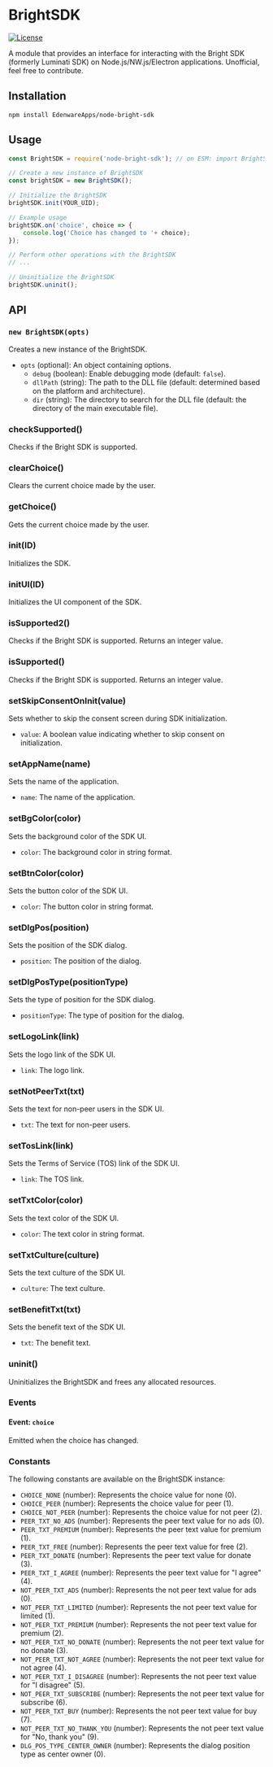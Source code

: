 # BrightSDK

[![License](https://img.shields.io/github/license/EdenwareApps/node-bright-sdk.svg)](https://opensource.org/licenses/LICENSE)

A module that provides an interface for interacting with the Bright SDK (formerly Luminati SDK) on Node.js/NW.js/Electron applications. Unofficial, feel free to contribute.


## Installation

```shell
npm install EdenwareApps/node-bright-sdk
```

## Usage

```javascript
const BrightSDK = require('node-bright-sdk'); // on ESM: import BrightSDK from 'node-bright-sdk'

// Create a new instance of BrightSDK
const brightSDK = new BrightSDK();

// Initialize the BrightSDK
brightSDK.init(YOUR_UID);

// Example usage
brightSDK.on('choice', choice => {
    console.log('Choice has changed to '+ choice);
});

// Perform other operations with the BrightSDK
// ...

// Uninitialize the BrightSDK
brightSDK.uninit();
```

## API

### `new BrightSDK(opts)`

Creates a new instance of the BrightSDK.

- `opts` (optional): An object containing options.
  - `debug` (boolean): Enable debugging mode (default: `false`).
  - `dllPath` (string): The path to the DLL file (default: determined based on the platform and architecture).
  - `dir` (string): The directory to search for the DLL file (default: the directory of the main executable file).

### checkSupported()

Checks if the Bright SDK is supported.

### clearChoice()

Clears the current choice made by the user.

### getChoice()

Gets the current choice made by the user.

### init(ID)

Initializes the SDK.

### initUI(ID)

Initializes the UI component of the SDK.

### isSupported2()

Checks if the Bright SDK is supported. Returns an integer value.

### isSupported()

Checks if the Bright SDK is supported. Returns an integer value.

### setSkipConsentOnInit(value)

Sets whether to skip the consent screen during SDK initialization.

- `value`: A boolean value indicating whether to skip consent on initialization.

### setAppName(name)

Sets the name of the application.

- `name`: The name of the application.

### setBgColor(color)

Sets the background color of the SDK UI.

- `color`: The background color in string format.

### setBtnColor(color)

Sets the button color of the SDK UI.

- `color`: The button color in string format.

### setDlgPos(position)

Sets the position of the SDK dialog.

- `position`: The position of the dialog.

### setDlgPosType(positionType)

Sets the type of position for the SDK dialog.

- `positionType`: The type of position for the dialog.

### setLogoLink(link)

Sets the logo link of the SDK UI.

- `link`: The logo link.

### setNotPeerTxt(txt)

Sets the text for non-peer users in the SDK UI.

- `txt`: The text for non-peer users.

### setTosLink(link)

Sets the Terms of Service (TOS) link of the SDK UI.

- `link`: The TOS link.

### setTxtColor(color)

Sets the text color of the SDK UI.

- `color`: The text color in string format.

### setTxtCulture(culture)

Sets the text culture of the SDK UI.

- `culture`: The text culture.

### setBenefitTxt(txt)

Sets the benefit text of the SDK UI.

- `txt`: The benefit text.

### uninit()

Uninitializes the BrightSDK and frees any allocated resources.

### Events

#### Event: `choice`

Emitted when the choice has changed.

### Constants

The following constants are available on the BrightSDK instance:

- `CHOICE_NONE` (number): Represents the choice value for none (0).
- `CHOICE_PEER` (number): Represents the choice value for peer (1).
- `CHOICE_NOT_PEER` (number): Represents the choice value for not peer (2).
- `PEER_TXT_NO_ADS` (number): Represents the peer text value for no ads (0).
- `PEER_TXT_PREMIUM` (number): Represents the peer text value for premium (1).
- `PEER_TXT_FREE` (number): Represents the peer text value for free (2).
- `PEER_TXT_DONATE` (number): Represents the peer text value for donate (3).
- `PEER_TXT_I_AGREE` (number): Represents the peer text value for "I agree" (4).
- `NOT_PEER_TXT_ADS` (number): Represents the not peer text value for ads (0).
- `NOT_PEER_TXT_LIMITED` (number): Represents the not peer text value for limited (1).
- `NOT_PEER_TXT_PREMIUM` (number): Represents the not peer text value for premium (2).
- `NOT_PEER_TXT_NO_DONATE` (number): Represents the not peer text value for no donate (3).
- `NOT_PEER_TXT_NOT_AGREE` (number): Represents the not peer text value for not agree (4).
- `NOT_PEER_TXT_I_DISAGREE` (number): Represents the not peer text value for "I disagree" (5).
- `NOT_PEER_TXT_SUBSCRIBE` (number): Represents the not peer text value for subscribe (6).
- `NOT_PEER_TXT_BUY` (number): Represents the not peer text value for buy (7).
- `NOT_PEER_TXT_NO_THANK_YOU` (number): Represents the not peer text value for "No, thank you" (9).
- `DLG_POS_TYPE_CENTER_OWNER` (number): Represents the dialog position type as center owner (0).